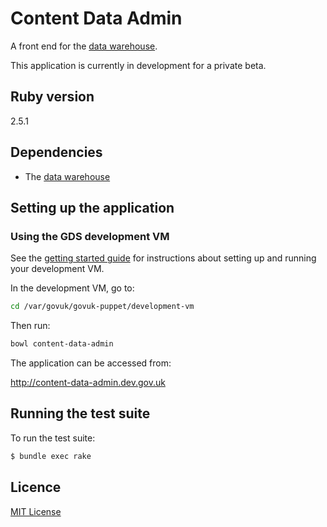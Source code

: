 # Content Data Admin

A front end for the [data warehouse](https://github.com/alphagov/content-performance-manager).

This application is currently in development for a private beta.

## Ruby version

2.5.1

## Dependencies

* The [data warehouse](https://github.com/alphagov/content-performance-manager)

## Setting up the application

### Using the GDS development VM

See the [getting started guide](https://docs.publishing.service.gov.uk/getting-started.html) for instructions about setting up and running your development VM.

In the development VM, go to:

```bash
cd /var/govuk/govuk-puppet/development-vm
```

Then run:

 ```bash
 bowl content-data-admin
 ```

The application can be accessed from:

http://content-data-admin.dev.gov.uk

## Running the test suite
To run the test suite:
 ```bash
 $ bundle exec rake
 ```

## Licence

[MIT License](LICENCE)

